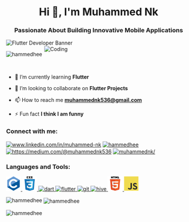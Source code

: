 <h1 align="center">Hi 👋, I'm Muhammed Nk</h1>
<h3 align="center">Passionate About Building Innovative Mobile Applications</h3>

<!-- Flutter Developer Banner -->
<img src="https://t4.ftcdn.net/jpg/09/31/35/39/240_F_931353905_3pKcB1hnidhobKFNF4ygbYhMVzIVVDJi.jpg" alt="Flutter Developer Banner" width="95%" height="300px"/>

<img align="right" alt="Coding" width="400" src="https://img.freepik.com/premium-photo/cybersecurity-analyst-network-engineer-tech-flat-minimal-image_1179667-1899.jpg?size=626&ext=jpg&uid=R152663833&ga=GA1.1.1974195554.1720069836&semt=ais_hybrid">

<p align="left"> <img src="https://komarev.com/ghpvc/?username=hammedhee&label=Profile%20views&color=0e75b6&style=flat" alt="hammedhee" /> </p>

<p align="left"> <a href="https://twitter.com/" target="blank"><img src="https://img.shields.io/twitter/follow/?logo=twitter&style=for-the-badge" alt="" /></a> </p>

- 🌱 I’m currently learning **Flutter**

- 👯 I’m looking to collaborate on **Flutter Projects**

- 📫 How to reach me **muhammednk536@gmail.com**

- ⚡ Fun fact **I think I am funny**

<h3 align="left">Connect with me:</h3>
<p align="left">
<a href="https://linkedin.com/in/www.linkedin.com/in/muhammed-nk" target="blank"><img align="center" src="https://raw.githubusercontent.com/rahuldkjain/github-profile-readme-generator/master/src/images/icons/Social/linked-in-alt.svg" alt="www.linkedin.com/in/muhammed-nk" height="30" width="40" /></a>
<a href="https://instagram.com/hammedhee" target="blank"><img align="center" src="https://raw.githubusercontent.com/rahuldkjain/github-profile-readme-generator/master/src/images/icons/Social/instagram.svg" alt="hammedhee" height="30" width="40" /></a>
<a href="https://medium.com/https://medium.com/@muhammednk536" target="blank"><img align="center" src="https://raw.githubusercontent.com/rahuldkjain/github-profile-readme-generator/master/src/images/icons/Social/medium.svg" alt="https://medium.com/@muhammednk536" height="30" width="40" /></a>
<a href="https://www.leetcode.com/muhammednk/" target="blank"><img align="center" src="https://raw.githubusercontent.com/rahuldkjain/github-profile-readme-generator/master/src/images/icons/Social/leet-code.svg" alt="muhammednk/" height="30" width="40" /></a>
</p>

<h3 align="left">Languages and Tools:</h3>
<p align="left"> 
  <a href="https://www.cprogramming.com/" target="_blank" rel="noreferrer"> 
    <img src="https://raw.githubusercontent.com/devicons/devicon/master/icons/c/c-original.svg" alt="c" width="40" height="40"/> 
  </a> 
  <a href="https://www.w3schools.com/css/" target="_blank" rel="noreferrer"> 
    <img src="https://raw.githubusercontent.com/devicons/devicon/master/icons/css3/css3-original-wordmark.svg" alt="css3" width="40" height="40"/> 
  </a> 
  <a href="https://dart.dev" target="_blank" rel="noreferrer"> 
    <img src="https://www.vectorlogo.zone/logos/dartlang/dartlang-icon.svg" alt="dart" width="40" height="40"/> 
  </a> 
  <a href="https://flutter.dev" target="_blank" rel="noreferrer"> 
    <img src="https://www.vectorlogo.zone/logos/flutterio/flutterio-icon.svg" alt="flutter" width="40" height="40"/> 
  </a> 
  <a href="https://git-scm.com/" target="_blank" rel="noreferrer"> 
    <img src="https://www.vectorlogo.zone/logos/git-scm/git-scm-icon.svg" alt="git" width="40" height="40"/> 
  </a> 
  <a href="https://hive.apache.org/" target="_blank" rel="noreferrer"> 
    <img src="https://www.vectorlogo.zone/logos/apache_hive/apache_hive-icon.svg" alt="hive" width="40" height="40"/> 
  </a> 
  <a href="https://www.w3.org/html/" target="_blank" rel="noreferrer"> 
    <img src="https://raw.githubusercontent.com/devicons/devicon/master/icons/html5/html5-original-wordmark.svg" alt="html5" width="40" height="40"/> 
  </a> 
  <a href="https://developer.mozilla.org/en-US/docs/Web/JavaScript" target="_blank" rel="noreferrer"> 
    <img src="https://raw.githubusercontent.com/devicons/devicon/master/icons/javascript/javascript-original.svg" alt="javascript" width="40" height="40"/> 
  </a> 
</p>

<p><img align="left" src="https://github-readme-stats.vercel.app/api/top-langs?username=hammedhee&show_icons=true&locale=en&layout=compact" alt="hammedhee" /></p>

<p>&nbsp;<img align="center" src="https://github-readme-stats.vercel.app/api?username=hammedhee&show_icons=true&locale=en" alt="hammedhee" /></p>

<p><img align="center" src="https://github-readme-streak-stats.herokuapp.com/?user=hammedhee&" alt="hammedhee" /></p>
